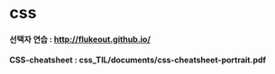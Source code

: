 # css

#### 선택자 연습 : http://flukeout.github.io/
#### CSS-cheatsheet : css_TIL/documents/css-cheatsheet-portrait.pdf
